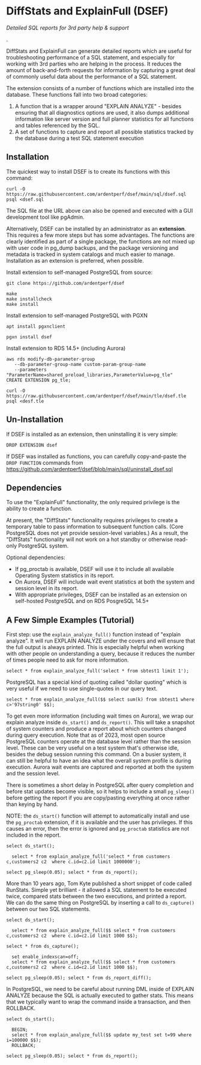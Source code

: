 DiffStats and ExplainFull (DSEF)
=================================

*Detailed SQL reports for 3rd party help & support*

.

DiffStats and ExplainFull can generate detailed reports which are useful for 
troubleshooting performance of a SQL statement, and especially for working 
with 3rd parties who are helping in the process. It reduces the amount of 
back-and-forth requests for information by capturing a great deal of commonly 
useful data about the performance of a SQL statement.

The extension consists of a number of functions which are installed into the 
database. These functions fall into two broad categories:

1. A function that is a wrapper around "EXPLAIN ANALYZE" - besides ensuring 
   that all diagnostics options are used, it also dumps additional information
   like server version and full planner statistics for all functions and tables 
   referenced by the SQL.
2. A set of functions to capture and report all possible statistics tracked by 
   the database during a test SQL statement execution


Installation
-------------

The quickest way to install DSEF is to create its functions with this command:

    curl -O https://raw.githubusercontent.com/ardentperf/dsef/main/sql/dsef.sql
    psql <dsef.sql

The SQL file at the URL above can also be opened and executed with a GUI development 
tool like pgAdmin.

Alternatively, DSEF can be installed by an administrator as an **extension**. This 
requires a few more steps but has some advantages. The functions are clearly identified 
as part of a single package, the functions are not mixed up with user code in pg_dump
backups, and the package versioning and metadata is tracked in system catalogs and
much easier to manage. Installation as an extension is preferred, when possible.

Install extension to self-managed PostgreSQL from source:

    git clone https://github.com/ardentperf/dsef
    
    make
    make installcheck
    make install

Install extension to self-managed PostgreSQL with PGXN

    apt install pgxnclient

    pgxn install dsef

Install extension to RDS 14.5+ (including Aurora)

    aws rds modify-db-parameter-group
       --db-parameter-group-name custom-param-group-name
       --parameters "ParameterName=shared_preload_libraries,ParameterValue=pg_tle"    
    CREATE EXTENSION pg_tle;

    curl -O https://raw.githubusercontent.com/ardentperf/dsef/main/tle/dsef.tle
    psql <desf.tle


Un-Installation
----------------

If DSEF is installed as an extension, then uninstalling it is very simple:

    DROP EXTENSION dsef

If DSEF was installed as functions, you can carefully copy-and-paste the `DROP FUNCTION` 
commands from https://github.com/ardentperf/dsef/blob/main/sql/uninstall_dsef.sql


Dependencies
-------------

To use the "ExplainFull" functionality, the only required privilege is the 
ability to create a function.

At present, the "DiffStats" functionality requires privileges to create a temporary 
table to pass information to subsequent function calls. (Core PostgreSQL does not 
yet provide session-level variables.) As a result, the "DiffStats" functionality will 
not work on a hot standby or otherwise read-only PostgreSQL system.

Optional dependencies:
* If pg_proctab is available, DSEF will use it to include all available 
  Operating System statistics in its report.
* On Aurora, DSEF will include wait event statistics at both the system and 
  session level in its report.
* With appropriate privileges, DSEF can be installed as an extension on 
  self-hosted PostgreSQL and on RDS PosgreSQL 14.5+


A Few Simple Examples (Tutorial)
---------------------------------

First step: use the `explain_analyze_full()` function instead of "explain analyze". It 
will run EXPLAIN ANALYZE under the covers and will ensure that the full output is always 
printed. This is especially helpful when working with other people on understanding a 
query, because it reduces the number of times people need to ask for more information.

    select * from explain_analyze_full('select * from sbtest1 limit 1');

PostgreSQL has a special kind of quoting called "dollar quoting" which is very useful 
if we need to use single-quotes in our query text.

    select * from explain_analyze_full($$ select sum(k) from sbtest1 where c>'97string0' $$); 

To get even more information (including wait times on Aurora), we wrap our explain analyze 
inside `ds_start()` and `ds_report()`. This will take a snapshot of system counters and 
produce a report about which counters changed during query execution. Note that as of 2023, 
most open source PostgreSQL counters operate at the database level rather than the session 
level. These can be very useful on a test system that's otherwise idle, besides the debug 
session running this command. On a busier system, it can still be helpful to have an idea
what the overall system profile is during execution. Aurora wait events are captured and 
reported at both the system and the session level.

There is sometimes a short delay in PostgreSQL after query completion and before stat updates 
become visible, so it helps to include a small `pg_sleep()` before getting the report if 
you are copy/pasting everything at once rather than keying by hand.

NOTE: the `ds_start()` function will attempt to automatically install and use the 
`pg_proctab` extension, if it is available and the user has privileges. If this causes an 
error, then the error is ignored and `pg_proctab` statistics are not included in the report.

    select ds_start();

      select * from explain_analyze_full('select * from customers c,customers2 c2  where c.id=c2.id limit 1000000');

    select pg_sleep(0.05); select * from ds_report();

More than 10 years ago, Tom Kyte published a short snippet of code called RunStats. Simple 
yet brilliant - it allowed a SQL statement to be executed twice, compared stats between the 
two executions, and printed a report. We can do the same thing on PostgreSQL by inserting 
a call to `ds_capture()` between our two SQL statements.

    select ds_start(); 

      select * from explain_analyze_full($$ select * from customers c,customers2 c2  where c.id=c2.id limit 1000 $$); 

    select * from ds_capture(); 

      set enable_indexscan=off; 
      select * from explain_analyze_full($$ select * from customers c,customers2 c2  where c.id=c2.id limit 1000 $$); 

    select pg_sleep(0.05); select * from ds_report_diff();

In PostgreSQL, we need to be careful about running DML inside of EXPLAIN ANALYZE because 
the SQL is actually executed to gather stats. This means that we typically want to wrap the 
command inside a transaction, and then ROLLBACK.

    select ds_start(); 

      BEGIN; 
      select * from explain_analyze_full($$ update my_test set t=99 where i=100000 $$); 
      ROLLBACK; 

    select pg_sleep(0.05); select * from ds_report();


